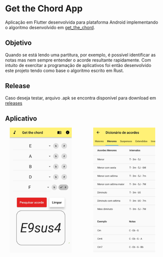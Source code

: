 # Get the Chord App 
Aplicação em Flutter desenvolvida para plataforma Android implementando o algoritmo desenvolvido em [get_the_chord](https://github.com/crispim1411/get_the_chord).

## Objetivo

Quando se está lendo uma partitura, por exemplo, é possível identificar as notas mas nem sempre entender o acorde resultante rapidamente. Com intuito de exercitar a programação de aplicativos foi então desenvolvido este projeto tendo como base o algoritmo escrito em Rust.

## Release
Caso deseja testar, arquivo .apk se encontra disponível para download em [releases](https://github.com/crispim1411/get_the_chord_app/releases)

## Aplicativo

<p float="left">
<img src="images/tela-inicial.jpg" alt="drawing" style="float: left; width: 40%; padding-left: 15px"/>
<img src="images/intervalos.jpg" alt="drawing" style="float: right; width: 40%; padding-right: 15px"/>
</p>

<br clear="left"/>
<br>
